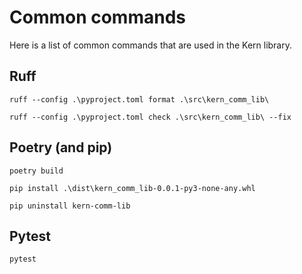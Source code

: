 # Common commands
Here is a list of common commands that are used in the Kern library.

## Ruff
```shell
ruff --config .\pyproject.toml format .\src\kern_comm_lib\
```

```shell
ruff --config .\pyproject.toml check .\src\kern_comm_lib\ --fix
```

## Poetry (and pip)
```shell
poetry build 
```

```shell
pip install .\dist\kern_comm_lib-0.0.1-py3-none-any.whl
```

```shell
pip uninstall kern-comm-lib
```

## Pytest
```shell
pytest
```